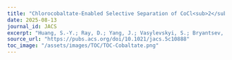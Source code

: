 ```yaml
---
title: "Chlorocobaltate-Enabled Selective Separation of CoCl<sub>2</sub> from Mixed Chloride and Nitrate Salts of Mn, Co, and Ni"
date: 2025-08-13
journal_id: JACS
excerpt: "Huang, S.-Y.; Ray, D.; Yang, J.; Vasylevskyi, S.; Bryantsev, V. S.; Sessler, J. L. Chlorocobaltate-Enabled Selective Separation of CoCl2 from Mixed Chloride and Nitrate Salts of Mn, Co, and Ni. J. Am. Chem. Soc. 2025, 147 (34), 31332–31339."
source_url: "https://pubs.acs.org/doi/10.1021/jacs.5c10888"
toc_image: "/assets/images/TOC/TOC-Cobaltate.png"
---
```

